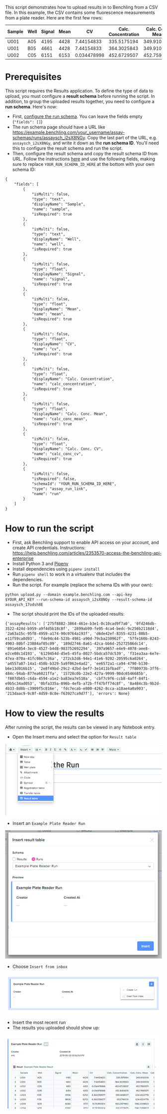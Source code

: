 This script demonstrates how to upload results in to Benchling from a CSV file. In this example, the CSV contains some fluorescence measurements from a plate reader. Here are the first few rows:

| Sample | Well | Signal | Mean | CV          | Calc. Concentration | Calc. Conc. Mean | Calc. Conc. CV |
| ------ | ---- | ------ | ---- | ----------- | ------------------- | ---------------- | -------------- |
| U001   | A05  | 4195   | 4428 | 7.44154833  | 335.5175194         | 349.9100519      | 5.816956229    |
| U001   | B05  | 4661   | 4428 | 7.44154833  | 364.3025843         | 349.9100519      | 5.816956229    |
| U002   | C05  | 6151   | 6153 | 0.034478998 | 452.6729507         | 452.7595571      | 0.027051867    |

# Prerequisites

This script requires the Results application. To define the type of data to upload, you must configure a **result schema** before running the script. In addition, to group the uploaded results together, you need to configure a **run schema**. Here's now:

- First, [configure the run schema](https://help.benchling.com/results-enterprise/configuration/configure-a-run-schema). You can leave the fields empty (`"fields": []`)
- The run schema page should have a URL like https://example.benchling.com/your_username/assay-schemas/runs/assaysch_i2sX8NGy. Copy the last part of the URL, e.g. `assaysch_i2sX8NGy`, and write it down as the **run schema ID**. You'll need this to configure the result schema and run the script.
- Then, configure the result schema and copy the result schema ID from URL. Follow the instructions [here](https://help.benchling.com/results-enterprise/configuration/configure-a-result-table) and use the following fields, making sure to replace `YOUR_RUN_SCHEMA_ID_HERE` at the bottom with your own schema ID:

```
{
    "fields": [
        {
            "isMulti": false,
            "type": "text",
            "displayName": "Sample",
            "name": "sample",
            "isRequired": true
        },
        {
            "isMulti": false,
            "type": "text",
            "displayName": "Well",
            "name": "well",
            "isRequired": true
        },
        {
            "isMulti": false,
            "type": "float",
            "displayName": "Signal",
            "name": "signal",
            "isRequired": true
        },
        {
            "isMulti": false,
            "type": "float",
            "displayName": "Mean",
            "name": "mean",
            "isRequired": true
        },
        {
            "isMulti": false,
            "type": "float",
            "displayName": "CV",
            "name": "cv",
            "isRequired": true
        },
        {
            "isMulti": false,
            "type": "float",
            "displayName": "Calc. Concentration",
            "name": "calc_concentration",
            "isRequired": true
        },
        {
            "isMulti": false,
            "type": "float",
            "displayName": "Calc. Conc. Mean",
            "name": "calc_conc_mean",
            "isRequired": true
        },
        {
            "isMulti": false,
            "type": "float",
            "displayName": "Calc. Conc. CV",
            "name": "calc_conc_cv",
            "isRequired": true
        },
        {
            "isMulti": false,
            "isRequired": false,
            "schemaId": "YOUR_RUN_SCHEMA_ID_HERE",
            "type": "assay_run_link",
            "name": "run"
        }
    ]
}
```

# How to run the script

- First, ask Benchling support to enable API access on your account, and create API credentials. Instructions: https://help.benchling.com/articles/2353570-access-the-benchling-api-enterprise
- Install Python 3 and [Pipenv](https://docs.pipenv.org/en/latest/)
- Install dependencies using `pipenv install`
- Run `pipenv shell` to work in a virtualenv that includes the dependencies.
- Run the script. For example (replace the schema IDs with your own):

```
python upload.py --domain example.benchling.com --api-key $YOUR_API_KEY --run-schema-id assaysch_i2sX8NGy --result-schema-id assaysch_17odsh8E
```

- The script should print the IDs of the uploaded results:

```
{'assayResults': ['275f8882-3864-461e-b3e1-0c10cad9f7a0', '0fd246db-3522-424d-b959-a9f4d5b18c8f', '2899ab99-fe95-4ca4-bedc-9c256b2118d4', '2a63a15c-95f8-4959-a174-90c0764a193f', 'd6de42ef-8355-4231-80b5-e11f59ca8d93', 'fde94c44-523b-4981-a90d-79cba230962f', '57fe160b-8243-4903-80bf-23884af05c09', '189d2746-8a61-42ca-bb6d-25272586dc14', '891e6054-3ec8-4527-b4d8-983752692294', '397a9657-e4e9-4078-aee8-e2ce08c1d193', '6129454d-d5e5-45fa-8027-5bdca57dc539', 'f31ea3aa-6e7e-47ea-870a-41fc98e7c36a', '272cb2d6-94e1-41e6-9202-20595c6a0264', 'a4557a87-14a1-458b-b329-5a9f062e4ad2', 'ee6572a1-ca94-4790-b130-b6e13d016b15', '2e8f49bd-29c2-42bd-bef7-3e1411bfbadf', '7f80973b-3ff6-484c-94ab-877ea6021ffa', '15728c0b-22e2-427a-9999-98dc6546685b', 'f807db65-c6da-4594-a1e2-ba83ea7e510a', 'cbf7c9f6-ccb8-4aff-84f1-e9b5c34ad053', '0bfa335a-096b-4efb-a72b-ff47bff74c8f', '8a484c3b-9b2d-4b33-8d8b-c3909f5c816e', 'fdc7ecab-e800-4262-8cca-a18ae4a0a903', '213daac9-9c8f-4d59-8c8e-f63927ca9d7f'], 'errors': None}
```

# How to view the results

After running the script, the results can be viewed in any Notebook entry.

- Open the Insert menu and select the option for `Result table`

![Result table](images/insert-result-table.png)

- Insert an `Example Plate Reader Run`

![Example Plate Reader Run](images/example-plate-reader-run.png)

- Choose `Insert from inbox`

![Insert from inbox](images/insert-from-inbox.png)

- Insert the most recent run
- The results you uploaded should show up:

![Results](images/results.png)
